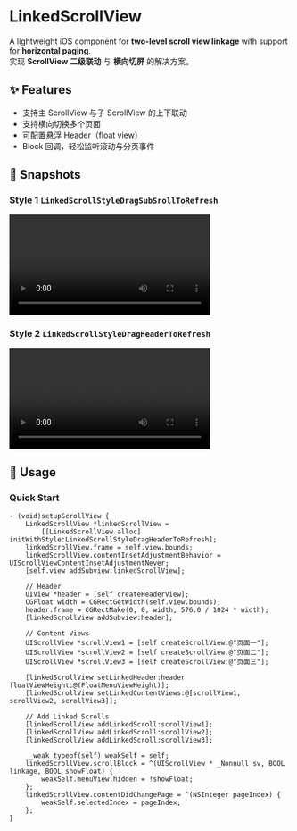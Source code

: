 # LinkedScrollView
A lightweight iOS component for **two-level scroll view linkage** with support for **horizontal paging**.  
实现 **ScrollView 二级联动** 与 **横向切屏** 的解决方案。

## ✨ Features
- 支持主 ScrollView 与子 ScrollView 的上下联动  
- 支持横向切换多个页面  
- 可配置悬浮 Header（float view）  
- Block 回调，轻松监听滚动与分页事件  

## 📸 Snapshots
### Style 1 ```LinkedScrollStyleDragSubSrollToRefresh```
<video src="https://github.com/user-attachments/assets/540b1a66-7813-4502-bc19-be28aaeb76e0" controls="controls" width="360">
https://github.com/user-attachments/assets/5d040965-b88d-466d-be3a-0724c4979b2b
</video>

### Style 2 ```LinkedScrollStyleDragHeaderToRefresh```
<video src="https://github.com/user-attachments/assets/540b1a66-7813-4502-bc19-be28aaeb76e0" controls="controls" width="360">
https://github.com/user-attachments/assets/e204e8ef-598a-4c53-9f86-ea3129abfc70
</video> 


## 🚀 Usage

### Quick Start
```objc
- (void)setupScrollView {
    LinkedScrollView *linkedScrollView =
        [[LinkedScrollView alloc] initWithStyle:LinkedScrollStyleDragHeaderToRefresh];
    linkedScrollView.frame = self.view.bounds;
    linkedScrollView.contentInsetAdjustmentBehavior = UIScrollViewContentInsetAdjustmentNever;
    [self.view addSubview:linkedScrollView];
    
    // Header
    UIView *header = [self createHeaderView];
    CGFloat width = CGRectGetWidth(self.view.bounds);
    header.frame = CGRectMake(0, 0, width, 576.0 / 1024 * width);
    [linkedScrollView addSubview:header];
    
    // Content Views
    UIScrollView *scrollView1 = [self createScrollView:@"页面一"];
    UIScrollView *scrollView2 = [self createScrollView:@"页面二"];
    UIScrollView *scrollView3 = [self createScrollView:@"页面三"];

    [linkedScrollView setLinkedHeader:header floatViewHeight:@(FloatMenuViewHeight)];
    [linkedScrollView setLinkedContentViews:@[scrollView1, scrollView2, scrollView3]];
    
    // Add Linked Scrolls
    [linkedScrollView addLinkedScroll:scrollView1];
    [linkedScrollView addLinkedScroll:scrollView2];
    [linkedScrollView addLinkedScroll:scrollView3];
    
    __weak typeof(self) weakSelf = self;
    linkedScrollView.scrollBlock = ^(UIScrollView * _Nonnull sv, BOOL linkage, BOOL showFloat) {
        weakSelf.menuView.hidden = !showFloat;
    };
    linkedScrollView.contentDidChangePage = ^(NSInteger pageIndex) {
        weakSelf.selectedIndex = pageIndex;
    };
}
```




